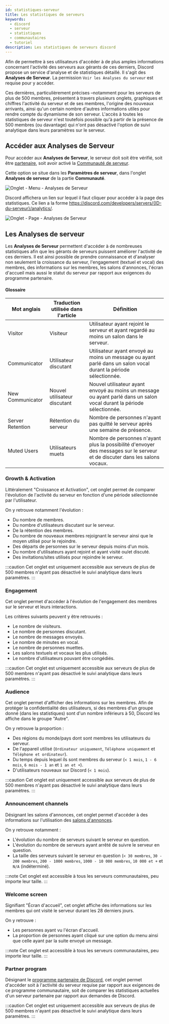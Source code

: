 ```yaml
---
id: statistiques-serveur
title: Les statistiques de serveurs
keywords:
  - discord
  - serveur
  - statistiques
  - communautaires
  - tutoriel
description: Les statistiques de serveurs discord
---
```


Afin de permettre à ses utilisateurs d'accéder à de plus amples informations concernant l'activité des serveurs aux gérants de ces derniers, Discord propose un service d'analyse et de statistiques détaillé. Il s'agit des **Analyses de Serveur**. La permission `Voir les Analyses du serveur` est requise pour y accéder.

Ces dernières, particulièrement précises –notamment pour les serveurs de plus de 500 membres, présentent à travers plusieurs onglets, graphiques et chiffres l'activité du serveur et de ses membres, l'origine des nouveaux arrivants, ainsi qu'un certain nombre d'autres informations utiles pour rendre compte du dynamisme de son serveur. L'accès à toutes les statistiques de serveur n'est toutefois possible qu'à partir de la présence de 500 membres (ou davantage) qui n'ont pas désactivé l'option de suivi analytique dans leurs paramètres sur le serveur. 

## Accéder aux Analyses de Serveur

Pour accéder aux **Analyses de Serveur**, le serveur doit soit être vérifié, soit être [partenaire](https://discord.fr/wiki/programmes-communautaires/partenariat/serveur/), soit avoir activé la [Communauté de serveur](https://discord.fr/wiki/programmes-communautaires/outils-communautaires/serveur-communautaire/).

Cette option se situe dans les **Paramètres de serveur**, dans l'onglet **Analyses de serveur** de la partie **Communauté**.

![Onglet - Menu - Analyses de Serveur](https://i.discord.fr/v3G.png)

Discord affichera un lien sur lequel il faut cliquer pour accéder à la page des statistiques. Ce lien a la forme https://discord.com/developers/servers/{ID-du-serveur}/analytics/.

![Onglet - Page - Analyses de Serveur](https://i.discord.fr/xMy.png)

## Les Analyses de serveur

Les **Analyses de Serveur** permettent d'accéder à de nombreuses statistiques afin que les gérants de serveurs puissent améliorer l'activité de ces derniers. Il est ainsi possible de prendre connaissance et d'analyser non seulement la croissance du serveur, l'engagement (textuel et vocal) des membres, des informations sur les membres, les salons d'annonces, l'écran d'accueil mais aussi le statut du serveur par rapport aux exigences du programme partenaire.

#### Glossaire

| Mot anglais | Traduction utilisée dans l'article | Définition |
| ----------- | ----------- | ----------- |
| Visitor | Visiteur | Utilisateur ayant rejoint le serveur et ayant regardé au moins un salon dans le serveur. |
| Communicator | Utilisateur discutant | Utilisateur ayant envoyé au moins un message ou ayant parlé dans un salon vocal durant la période sélectionnée. |
| New Communicator | Nouvel utilisateur discutant | Nouvel utilisateur ayant envoyé au moins un message ou ayant parlé dans un salon vocal durant la période sélectionnée. |
| Server Retention | Rétention du serveur | Nombre de personnes n'ayant pas quitté le serveur après une semaine de présence. |
| Muted Users | Utilisateurs muets | Nombre de personnes n'ayant plus la possibilité d'envoyer des messages sur le serveur et de discuter dans les salons vocaux. |


### Growth & Activation

Littéralement "Croissance et Activation", cet onglet permet de comparer l'évolution de l'activité du serveur en fonction d'une période sélectionnée par l'utilisateur.  

On y retrouve notamment l'évolution :
 - Du nombre de membres.
 - Du nombre d'utilisateurs discutant sur le serveur.
 - De la rétention des membres.
 - Du nombre de nouveaux membres rejoignant le serveur ainsi que le moyen utilisé pour le rejoindre.
 - Des départs de personnes sur le serveur depuis moins d'un mois.
 - Du nombre d'utilisateurs ayant rejoint et ayant visité ou/et discuté.
 - Des invitations/sites utilisés pour rejoindre le serveur.

:::caution
Cet onglet est uniquement accessible aux serveurs de plus de 500 membres n'ayant pas désactivé le suivi analytique dans leurs paramètres.
:::

### Engagement

Cet onglet permet d'accéder à l'évolution de l'engagement des membres sur le serveur et leurs interactions.

Les critères suivants peuvent y être retrouvés :
 - Le nombre de visiteurs.
 - Le nombre de personnes discutant.
 - Le nombre de messages envoyés.
 - Le nombre de minutes en vocal.
 - Le nombre de personnes muettes.
 - Les salons textuels et vocaux les plus utilisés.
 - Le nombre d'utilisateurs pouvant être congédiés.

:::caution
Cet onglet est uniquement accessible aux serveurs de plus de 500 membres n'ayant pas désactivé le suivi analytique dans leurs paramètres.
:::

### Audience

Cet onglet permet d'afficher des informations sur les membres. Afin de protéger la confidentialité des utilisateurs, si des membres d'un groupe donné (dans les statistiques) sont d'un nombre inférieurs à 50, Discord les affiche dans le groupe "Autre".

On y retrouve la proportion :
 - Des régions du monde/pays dont sont membres les utilisateurs du serveur.
 - De l'appareil utilisé (`Ordinateur uniquement`, `Téléphone uniquement` et `Téléphone et ordinateur`).
 - Du temps depuis lequel ils sont membres du serveur (`< 1 mois`, `1 - 6 mois`, `6 mois - 1 an` et `1 an et +`).
 - D'utilisateurs nouveaux sur Discord (`< 1 mois`).

:::caution
Cet onglet est uniquement accessible aux serveurs de plus de 500 membres n'ayant pas désactivé le suivi analytique dans leurs paramètres.
:::

### Announcement channels

Désignant les salons d'annonces, cet onglet permet d'accéder à des informations sur l'utilisation des [salons d'annonces](https://discord.fr/wiki/interface/salon-textuel/salons-textuels/).

On y retrouve notamment :
 - L'évolution du nombre de serveurs suivant le serveur en question.
 - L'évolution du nombre de serveurs ayant arrêté de suivre le serveur en question.
 - La taille des serveurs suivant le serveur en question (`< 30 membres`, `30 - 200 membres`, `200 - 1000 membres`, `1000 - 10 000 membres`, `10 000 et +` et `N/A` (indéterminé).

:::note
Cet onglet est accessible à tous les serveurs communautaires, peu importe leur taille.
:::

### Welcome screen

Signifiant "Écran d'accueil", cet onglet affiche des informations sur les membres qui ont visité le serveur durant les 28 derniers jours.

On y retrouve :
 - Les personnes ayant vu l'écran d'accueil.
 - La proportion de personnes ayant cliqué sur une option du menu ainsi que celle ayant par la suite envoyé un message.

:::note
Cet onglet est accessible à tous les serveurs communautaires, peu importe leur taille. 
:::

### Partner program

Désignant le [programme partenaire de Discord](https://discord.fr/wiki/programmes-communautaires/partenariat/serveur/), cet onglet permet d'accéder soit à l'activité du serveur requise par rapport aux exigences de ce programme communautaire, soit de comparer les statistiques actuelles d'un serveur partenaire par rapport aux demandes de Discord. 

:::caution
Cet onglet est uniquement accessible aux serveurs de plus de 500 membres n'ayant pas désactivé le suivi analytique dans leurs paramètres.
:::
